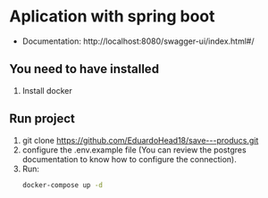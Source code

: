 # Aplication with spring boot

- Documentation: http://localhost:8080/swagger-ui/index.html#/

## You need  to have installed 

1. Install docker

## Run project

1. git clone https://github.com/EduardoHead18/save---producs.git
2. configure the .env.example file (You can review the postgres documentation to know   how to configure the connection).
3. Run: 
    ```bash
    docker-compose up -d
    ```